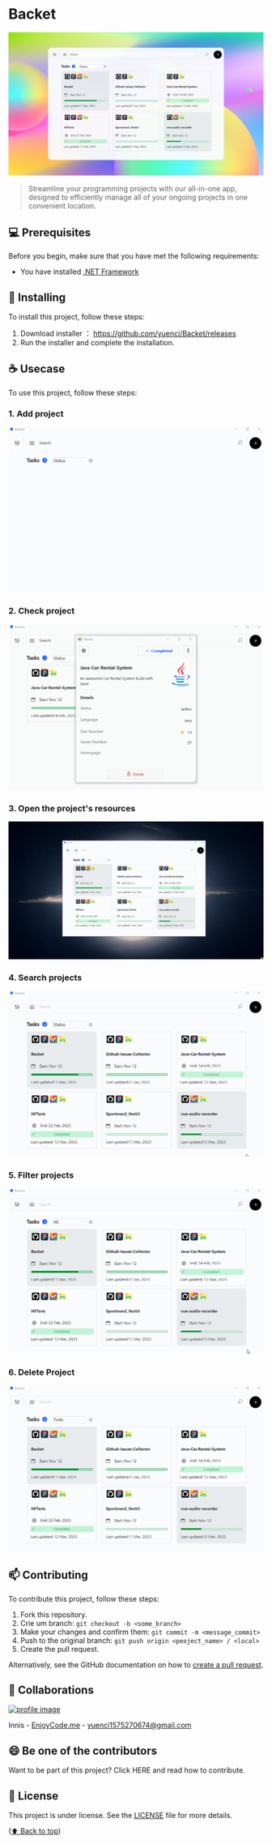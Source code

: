 # Backet

<a name="readme-top"></a>

![1678615922022](image/README/1678615922022.png)

> Streamline your programming projects with our all-in-one app, designed to efficiently manage all of your ongoing projects in one convenient location.

## 💻 Prerequisites

Before you begin, make sure that you have met the following requirements:

* You have installed [.NET Framework](https://dotnet.microsoft.com/en-us/download/dotnet-framework)

## 🚀 Installing

To install this project, follow these steps:

1. Download installer ： https://github.com/yuenci/Backet/releases
2. Run the installer and complete the installation.

## ☕ Usecase

To use this project, follow these steps:

### 1. Add project

![1678619431766](image/README/1678619431766.gif)

### 2. Check project

![1678619437323](image/README/1678619437323.gif)

### 3. Open the project's resources

![1678619447908](image/README/1678619447908.gif)

### 4. Search projects

![1678619441624](image/README/1678619441624.gif)

### 5. Filter projects

![1678619450865](image/README/1678619450865.gif)

### 6. Delete Project

![1678619444550](image/README/1678619444550.gif)

## 📫 Contributing

To contribute this project, follow these steps:

1. Fork this repository.
2. Crie um branch: `git checkout -b <some_branch>`
3. Make your changes and confirm them: `git commit -m <message_commit>`
4. Push to the original branch: `git push origin <peoject_name> / <local>`
5. Create the pull request.

Alternatively, see the GitHub documentation on how to [create a pull request](https://help.github.com/en/github/collaborating-with-issues-and-pull-requests/creating-a-pull-request).

## 🤝 Collaborations

<a href="https://github.com/yuenci" target="_blank" >
  <img src="https://github.com/yuenci/Laptop-Repair-Services-Management-System/blob/master/image/avatar-innis.png" alt="profile image" width="60px">
</a>

Innis - [EnjoyCode.me](https://www.enjoycoding.me/) - yuenci1575270674@gmail.com

## 😄 Be one of the contributors

Want to be part of this project? Click HERE and read how to contribute.

## 📝 License

This project is under license. See the [LICENSE](./LICENSE) file for more details.

<p >(<a href="#readme-top">⬆ Back to top</a>)</p>
